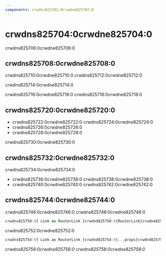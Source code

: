 ```yaml
---
components: crwdns825702:0crwdne825702:0
---
```

# crwdns825704:0crwdne825704:0

<p class="description">crwdns825706:0crwdne825706:0</p>

## crwdns825708:0crwdne825708:0

crwdns825710:0crwdne825710:0 crwdns825712:0crwdne825712:0

crwdns825714:0crwdne825714:0

crwdns825716:0crwdne825716:0 crwdns825718:0crwdne825718:0

## crwdns825720:0crwdne825720:0

- crwdns825722:0crwdne825722:0 crwdns825724:0crwdne825724:0
- crwdns825726:0crwdne825726:0
- crwdns825728:0crwdne825728:0

crwdns825730:0crwdne825730:0

## crwdns825732:0crwdne825732:0

crwdns825734:0crwdne825734:0

- crwdns825736:0crwdne825736:0 crwdns825738:0crwdne825738:0
- crwdns825740:0crwdne825740:0 crwdns825742:0crwdne825742:0

## crwdns825744:0crwdne825744:0

crwdns825746:0crwdne825746:0 crwdns825748:0crwdne825748:0

```jsx
crwdns825750:0{ Link as RouterLink }crwdnd825750:0{RouterLink}crwdne825750:0
```

crwdns825752:0crwdne825752:0

```jsx
crwdns825754:0{ Link as RouterLink }crwdnd825754:0{...props}crwdnd825754:0{MyLink}crwdne825754:0
```

*crwdns825756:0crwdne825756:0 crwdns825758:0crwdne825758:0*